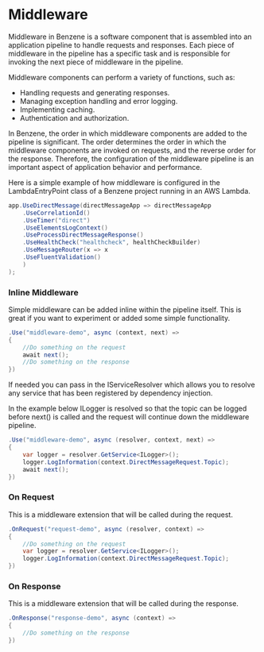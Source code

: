 # Middleware

Middleware in Benzene is a software component that is assembled into an application pipeline to handle requests and responses. Each piece of middleware in the pipeline has a specific task and is responsible for invoking the next piece of middleware in the pipeline.

Middleware components can perform a variety of functions, such as:

- Handling requests and generating responses.
- Managing exception handling and error logging.
- Implementing caching.
- Authentication and authorization.

In Benzene, the order in which middleware components are added to the pipeline is significant. The order determines the order in which the middleware components are invoked on requests, and the reverse order for the response. Therefore, the configuration of the middleware pipeline is an important aspect of application behavior and performance.

Here is a simple example of how middleware is configured in the LambdaEntryPoint class of a Benzene project running in an AWS Lambda.


```csharp
app.UseDirectMessage(directMessageApp => directMessageApp
    .UseCorrelationId()
    .UseTimer("direct")
    .UseElementsLogContext()
    .UseProcessDirectMessageResponse()
    .UseHealthCheck("healthcheck", healthCheckBuilder)
    .UseMessageRouter(x => x
    .UseFluentValidation()
    )
);
```

### Inline Middleware
Simple middleware can be added inline within the pipeline itself. This is great if you want to experiment or added some simple functionality.

 
```csharp
.Use("middleware-demo", async (context, next) => 
{
    //Do something on the request
    await next();
    //Do something on the response
})
``` 

If needed you can pass in the IServiceResolver which allows you to resolve any service that has been registered by dependency injection.

In the example below ILogger is resolved so that the topic can be logged before next() is called and the request will continue down the middleware pipeline.



```csharp
.Use("middleware-demo", async (resolver, context, next) =>
{
    var logger = resolver.GetService<ILogger>();
    logger.LogInformation(context.DirectMessageRequest.Topic);
    await next();
})
```

### On Request
This is a middleware extension that will be called during the request.


```csharp
.OnRequest("request-demo", async (resolver, context) =>
{
    //Do something on the request
    var logger = resolver.GetService<ILogger>();
    logger.LogInformation(context.DirectMessageRequest.Topic);           
})
```

### On Response
This is a middleware extension that will be called during the response.


```csharp
.OnResponse("response-demo", async (context) =>
{
    //Do something on the response             
})
```